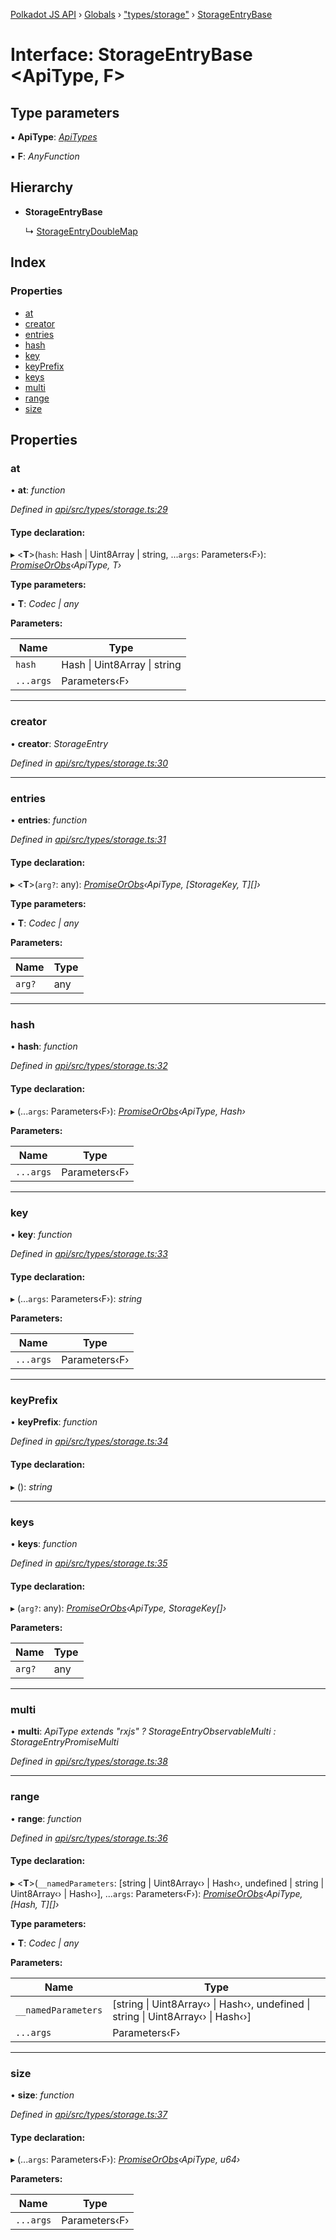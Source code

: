 [Polkadot JS API](../README.md) › [Globals](../globals.md) › ["types/storage"](../modules/_types_storage_.md) › [StorageEntryBase](_types_storage_.storageentrybase.md)

# Interface: StorageEntryBase <**ApiType, F**>

## Type parameters

▪ **ApiType**: *[ApiTypes](../modules/_types_base_.md#apitypes)*

▪ **F**: *AnyFunction*

## Hierarchy

* **StorageEntryBase**

  ↳ [StorageEntryDoubleMap](_types_storage_.storageentrydoublemap.md)

## Index

### Properties

* [at](_types_storage_.storageentrybase.md#at)
* [creator](_types_storage_.storageentrybase.md#creator)
* [entries](_types_storage_.storageentrybase.md#entries)
* [hash](_types_storage_.storageentrybase.md#hash)
* [key](_types_storage_.storageentrybase.md#key)
* [keyPrefix](_types_storage_.storageentrybase.md#keyprefix)
* [keys](_types_storage_.storageentrybase.md#keys)
* [multi](_types_storage_.storageentrybase.md#multi)
* [range](_types_storage_.storageentrybase.md#range)
* [size](_types_storage_.storageentrybase.md#size)

## Properties

###  at

• **at**: *function*

*Defined in [api/src/types/storage.ts:29](https://github.com/polkadot-js/api/blob/94a3b1f09a/packages/api/src/types/storage.ts#L29)*

#### Type declaration:

▸ <**T**>(`hash`: Hash | Uint8Array | string, ...`args`: Parameters‹F›): *[PromiseOrObs](../modules/_types_base_.md#promiseorobs)‹ApiType, T›*

**Type parameters:**

▪ **T**: *Codec | any*

**Parameters:**

Name | Type |
------ | ------ |
`hash` | Hash &#124; Uint8Array &#124; string |
`...args` | Parameters‹F› |

___

###  creator

• **creator**: *StorageEntry*

*Defined in [api/src/types/storage.ts:30](https://github.com/polkadot-js/api/blob/94a3b1f09a/packages/api/src/types/storage.ts#L30)*

___

###  entries

• **entries**: *function*

*Defined in [api/src/types/storage.ts:31](https://github.com/polkadot-js/api/blob/94a3b1f09a/packages/api/src/types/storage.ts#L31)*

#### Type declaration:

▸ <**T**>(`arg?`: any): *[PromiseOrObs](../modules/_types_base_.md#promiseorobs)‹ApiType, [StorageKey, T][]›*

**Type parameters:**

▪ **T**: *Codec | any*

**Parameters:**

Name | Type |
------ | ------ |
`arg?` | any |

___

###  hash

• **hash**: *function*

*Defined in [api/src/types/storage.ts:32](https://github.com/polkadot-js/api/blob/94a3b1f09a/packages/api/src/types/storage.ts#L32)*

#### Type declaration:

▸ (...`args`: Parameters‹F›): *[PromiseOrObs](../modules/_types_base_.md#promiseorobs)‹ApiType, Hash›*

**Parameters:**

Name | Type |
------ | ------ |
`...args` | Parameters‹F› |

___

###  key

• **key**: *function*

*Defined in [api/src/types/storage.ts:33](https://github.com/polkadot-js/api/blob/94a3b1f09a/packages/api/src/types/storage.ts#L33)*

#### Type declaration:

▸ (...`args`: Parameters‹F›): *string*

**Parameters:**

Name | Type |
------ | ------ |
`...args` | Parameters‹F› |

___

###  keyPrefix

• **keyPrefix**: *function*

*Defined in [api/src/types/storage.ts:34](https://github.com/polkadot-js/api/blob/94a3b1f09a/packages/api/src/types/storage.ts#L34)*

#### Type declaration:

▸ (): *string*

___

###  keys

• **keys**: *function*

*Defined in [api/src/types/storage.ts:35](https://github.com/polkadot-js/api/blob/94a3b1f09a/packages/api/src/types/storage.ts#L35)*

#### Type declaration:

▸ (`arg?`: any): *[PromiseOrObs](../modules/_types_base_.md#promiseorobs)‹ApiType, StorageKey[]›*

**Parameters:**

Name | Type |
------ | ------ |
`arg?` | any |

___

###  multi

• **multi**: *ApiType extends "rxjs" ? StorageEntryObservableMulti : StorageEntryPromiseMulti*

*Defined in [api/src/types/storage.ts:38](https://github.com/polkadot-js/api/blob/94a3b1f09a/packages/api/src/types/storage.ts#L38)*

___

###  range

• **range**: *function*

*Defined in [api/src/types/storage.ts:36](https://github.com/polkadot-js/api/blob/94a3b1f09a/packages/api/src/types/storage.ts#L36)*

#### Type declaration:

▸ <**T**>(`__namedParameters`: [string | Uint8Array‹› | Hash‹›, undefined | string | Uint8Array‹› | Hash‹›], ...`args`: Parameters‹F›): *[PromiseOrObs](../modules/_types_base_.md#promiseorobs)‹ApiType, [Hash, T][]›*

**Type parameters:**

▪ **T**: *Codec | any*

**Parameters:**

Name | Type |
------ | ------ |
`__namedParameters` | [string &#124; Uint8Array‹› &#124; Hash‹›, undefined &#124; string &#124; Uint8Array‹› &#124; Hash‹›] |
`...args` | Parameters‹F› |

___

###  size

• **size**: *function*

*Defined in [api/src/types/storage.ts:37](https://github.com/polkadot-js/api/blob/94a3b1f09a/packages/api/src/types/storage.ts#L37)*

#### Type declaration:

▸ (...`args`: Parameters‹F›): *[PromiseOrObs](../modules/_types_base_.md#promiseorobs)‹ApiType, u64›*

**Parameters:**

Name | Type |
------ | ------ |
`...args` | Parameters‹F› |
